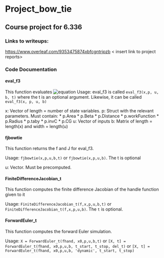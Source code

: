 # Project_bow_tie
## Course project for 6.336
### Links to writeups:
https://www.overleaf.com/9353475874xbfcgntrjpzb
< insert link to project reports>

### Code Documentation

#### eval_f3
This function evaluates ![equation](https://latex.codecogs.com/gif.latex?\frac{dx}{dt}&space;=&space;f(x,&space;p,&space;u,&space;b))
Usage: eval_f3 is called `eval_f3(x,p, u, b, t)` where the t is an optional argument. Likewise, it can be called `eval_f3(x, p, u, b)`

x: Vector of length = number of state variables.
p: Struct with the relevant parameters. Must contain:
    * p.Area
    * p.Beta
    * p.Distance
    * p.workFunction
    * p.Radius
    * p.taby
    * p.invC
    * p.CG
u: Vector of inputs 
b: Matrix of length = length(x) and width = length(u)

#### fjbowtie
This function returns the f and J for eval_f3. 

Usage: `fjbowtie(x,p,u,b,t)` or `fjbowtie(x,p,u,b)`. The t is optional 

u: Vector. Must be precomputed. 

#### FiniteDifferenceJacobian_t
This function computes the finite difference Jacobian of the handle function given to it

Usage: `FiniteDifferenceJacobian_t(f,x,p,u,b,t)` or `FiniteDifferenceJacobian_t(f,x,p,u,b)`. The `t` is optional. 

#### ForwardEuler_t
This function computes the forward Euler simulation. 

Usage: `X = ForwardEuler_t(fhand, x0,p,u,b,t)` or `[X, t] =  ForwardEuler_t(fhand, x0,p,u,b, t_start, t_stop, del_t)` or `[X, t] =  ForwardEuler_t(fhand, x0,p,u,b, 'dynamic', t_start, t_stop)`

